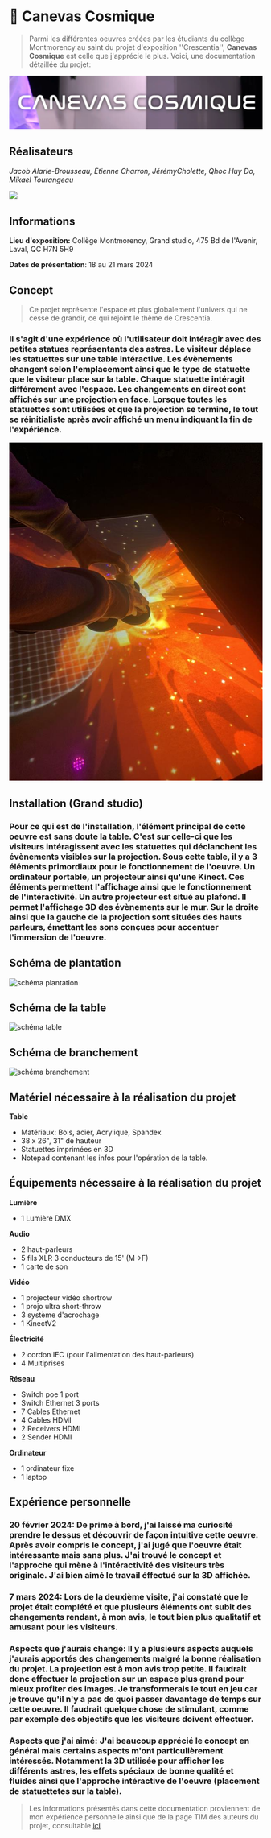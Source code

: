 # 🌌 Canevas Cosmique 
> Parmi les différentes oeuvres créées par les étudiants du collège Montmorency au saint du projet d'exposition ''Crescentia'',  **Canevas Cosmique** est celle que j'apprécie le plus. Voici, une documentation détaillée du projet:

![](https://github.com/tighzanour/H24_V11_inspiration_TIGHZA/blob/main/crescentia/medias/canevas_cosmique_logo.PNG)

## Réalisateurs
*Jacob Alarie-Brousseau, Étienne Charron, JérémyCholette, Qhoc Huy Do, Mikael Tourangeau*

![](https://github.com/tighzanour/H24_V11_inspiration_TIGHZA/blob/main/crescentia/medias/canvas_cosmique_r%C3%A9alisateurs.PNG)

## Informations
**Lieu d'exposition:** Collège Montmorency, Grand studio, 475 Bd de l'Avenir, Laval, QC H7N 5H9

**Dates de présentation**: 18 au 21 mars 2024

## Concept
> Ce projet représente l'espace et plus globalement l'univers qui ne cesse de grandir, ce qui rejoint le thème de Crescentia.
### Il s'agit d'une expérience où l'utilisateur doit intéragir avec des petites statues représentants des astres. Le visiteur déplace les statuettes sur une table intéractive. Les évènements changent selon l'emplacement ainsi que le type de statuette que le visiteur place sur la table. Chaque statuette intéragit différement avec l'espace. Les changements en direct sont affichés sur une projection en face. Lorsque toutes les statuettes sont utilisées et que la projection se termine, le tout se réinitialiste après avoir affiché un menu indiquant la fin de l'expérience. 

![](https://github.com/tighzanour/H24_V11_inspiration_TIGHZA/blob/main/crescentia/medias/canvas_cosmique_interaction_2.jpg)

## Installation (Grand studio)
### Pour ce qui est de l'installation, l'élément principal de cette oeuvre est sans doute la table. C'est sur celle-ci que les visiteurs intéragissent avec les statuettes qui déclanchent les évènements visibles sur la projection. Sous cette table, il y a 3 éléments primordiaux pour le fonctionnement de l'oeuvre. Un ordinateur portable, un projecteur ainsi qu'une Kinect. Ces éléments permettent l'affichage ainsi que le fonctionnement de l'intéractivité. Un autre projecteur est situé au plafond. Il permet l'affichage 3D des évènements sur le mur. Sur la droite ainsi que la gauche de la projection sont situées des hauts parleurs, émettant les sons conçues pour accentuer l'immersion de l'oeuvre. 

## Schéma de plantation
![schéma plantation](https://github.com/tighzanour/H24_V11_inspiration_TIGHZA/blob/main/crescentia/medias/canevas_cosmique_sch%C3%A9ma.PNG)
## Schéma de la table
![schéma table](https://github.com/tighzanour/H24_V11_inspiration_TIGHZA/blob/main/crescentia/medias/canvas_cosmique_sch%C3%A9ma_table.png)
## Schéma de branchement
![schéma branchement](https://github.com/tighzanour/H24_V11_inspiration_TIGHZA/blob/main/crescentia/medias/canvas_cosmique_sch%C3%A9ma.png)

## Matériel nécessaire à la réalisation du projet
**Table**
- Matériaux: Bois, acier, Acrylique, Spandex
- 38 x 26", 31" de hauteur
- Statuettes imprimées en 3D
- Notepad contenant les infos pour l'opération de la table.

## Équipements nécessaire à la réalisation du projet
**Lumière**
- 1 Lumière DMX

**Audio**
- 2 haut-parleurs
- 5 fils XLR 3 conducteurs de 15' (M->F)
- 1 carte de son

**Vidéo**
- 1 projecteur vidéo shortrow
- 1 projo ultra short-throw
- 3 système d'acrochage
- 1 KinectV2

**Électricité**
- 2 cordon IEC (pour l'alimentation des haut-parleurs)
- 4 Multiprises

**Réseau**
- Switch poe 1 port
- Switch Ethernet 3 ports
- 7 Cables Ethernet
- 4 Cables HDMI
- 2 Receivers HDMI
- 2 Sender HDMI

**Ordinateur**
- 1 ordinateur fixe
- 1 laptop

## Expérience personnelle
### 20 février 2024: De prime à bord, j'ai laissé ma curiosité prendre le dessus et découvrir de façon intuitive cette oeuvre. Après avoir compris le concept, j'ai jugé que l'oeuvre était intéressante mais sans plus. J'ai trouvé le concept et l'approche qui mène à l'intéractivité des visiteurs très originale. J'ai bien aimé le travail éffectué sur la 3D affichée.

### 7 mars 2024: Lors de la deuxième visite, j'ai constaté que le projet était complété et que plusieurs éléments ont subit des changements rendant, à mon avis, le tout bien plus qualitatif et amusant pour les visiteurs.

### Aspects que j'aurais changé: Il y a plusieurs aspects auquels j'aurais apportés des changements malgré la bonne réalisation du projet. La projection est à mon avis trop petite. Il faudrait donc effectuer la projection sur un espace plus grand pour mieux profiter des images. Je transformerais le tout en jeu car je trouve qu'il n'y a pas de quoi passer davantage de temps sur cette oeuvre. Il faudrait quelque chose de stimulant, comme par exemple des objectifs que les visiteurs doivent effectuer.

### Aspects que j'ai aimé: J'ai beaucoup apprécié le concept en général mais certains aspects m'ont particulièrement intéressés. Notamment la 3D utilisée pour afficher les différents astres, les effets spéciaux de bonne qualité et fluides ainsi que l'approche intéractive de l'oeuvre (placement de statuettetes sur la table).

> Les informations présentés dans cette documentation proviennent de mon expérience personnelle ainsi que de la page TIM des auteurs du projet, consultable [ici](https://tim-montmorency.com/2024/projets/Canevas-Cosmique/docs/web/index.html)
